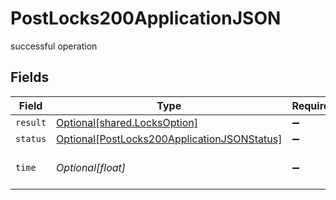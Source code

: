 # PostLocks200ApplicationJSON

successful operation


## Fields

| Field                                                                                                       | Type                                                                                                        | Required                                                                                                    | Description                                                                                                 |
| ----------------------------------------------------------------------------------------------------------- | ----------------------------------------------------------------------------------------------------------- | ----------------------------------------------------------------------------------------------------------- | ----------------------------------------------------------------------------------------------------------- |
| `result`                                                                                                    | [Optional[shared.LocksOption]](../../models/shared/locksoption.md)                                          | :heavy_minus_sign:                                                                                          | N/A                                                                                                         |
| `status`                                                                                                    | [Optional[PostLocks200ApplicationJSONStatus]](../../models/operations/postlocks200applicationjsonstatus.md) | :heavy_minus_sign:                                                                                          | N/A                                                                                                         |
| `time`                                                                                                      | *Optional[float]*                                                                                           | :heavy_minus_sign:                                                                                          | Time spent to process this request                                                                          |